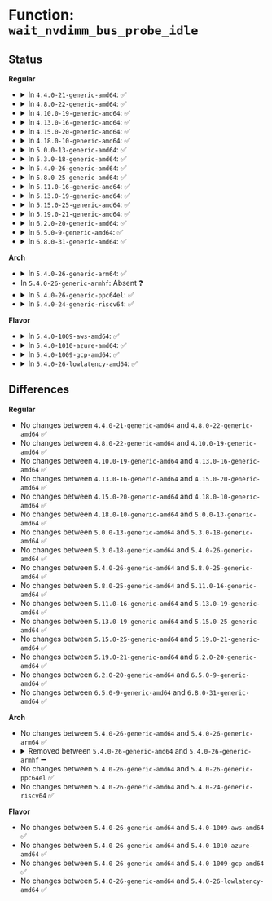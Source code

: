 # Function: <code>wait_nvdimm_bus_probe_idle</code>

## Status
<b>Regular</b>
<ul>
<li>
<details>
<summary>In <code>4.4.0-21-generic-amd64</code>: ✅</summary>

```c
void wait_nvdimm_bus_probe_idle(struct device * dev)
```

```json
{
  "name": "wait_nvdimm_bus_probe_idle",
  "collision_type": "Unique Global",
  "inline_type": "No",
  "funcs": [
    {
      "addr": 18446744071584709840,
      "name": "wait_nvdimm_bus_probe_idle",
      "external": true,
      "loc": "drivers/nvdimm/bus.c:452",
      "file": "drivers/nvdimm/bus.c",
      "inline": "seen, unknown",
      "caller_inline": [],
      "caller_func": [
        "drivers/nvdimm/bus.c:__nd_ioctl",
        "drivers/nvdimm/region_devs.c:available_size_show",
        "drivers/nvdimm/namespace_devs.c:size_store",
        "drivers/nvdimm/namespace_devs.c:alt_name_store",
        "drivers/nvdimm/namespace_devs.c:uuid_store"
      ]
    }
  ],
  "symbols": [
    {
      "addr": 18446744071584709840,
      "name": "wait_nvdimm_bus_probe_idle",
      "section": ".text",
      "bind": "STB_GLOBAL",
      "size": 204
    }
  ]
}
```
</details>
</li>
<li>
<details>
<summary>In <code>4.8.0-22-generic-amd64</code>: ✅</summary>

```c
void wait_nvdimm_bus_probe_idle(struct device * dev)
```

```json
{
  "name": "wait_nvdimm_bus_probe_idle",
  "collision_type": "Unique Global",
  "inline_type": "No",
  "funcs": [
    {
      "addr": 18446744071585060320,
      "name": "wait_nvdimm_bus_probe_idle",
      "external": true,
      "loc": "drivers/nvdimm/bus.c:741",
      "file": "drivers/nvdimm/bus.c",
      "inline": "seen, unknown",
      "caller_inline": [],
      "caller_func": [
        "drivers/nvdimm/bus.c:__nd_ioctl",
        "drivers/nvdimm/region_devs.c:available_size_show",
        "drivers/nvdimm/namespace_devs.c:uuid_store",
        "drivers/nvdimm/namespace_devs.c:size_store",
        "drivers/nvdimm/namespace_devs.c:alt_name_store"
      ]
    }
  ],
  "symbols": [
    {
      "addr": 18446744071585060320,
      "name": "wait_nvdimm_bus_probe_idle",
      "section": ".text",
      "bind": "STB_GLOBAL",
      "size": 204
    }
  ]
}
```
</details>
</li>
<li>
<details>
<summary>In <code>4.10.0-19-generic-amd64</code>: ✅</summary>

```c
void wait_nvdimm_bus_probe_idle(struct device * dev)
```

```json
{
  "name": "wait_nvdimm_bus_probe_idle",
  "collision_type": "Unique Global",
  "inline_type": "No",
  "funcs": [
    {
      "addr": 18446744071585244144,
      "name": "wait_nvdimm_bus_probe_idle",
      "external": true,
      "loc": "drivers/nvdimm/bus.c:758",
      "file": "drivers/nvdimm/bus.c",
      "inline": "seen, unknown",
      "caller_inline": [],
      "caller_func": [
        "drivers/nvdimm/bus.c:__nd_ioctl",
        "drivers/nvdimm/region_devs.c:available_size_show",
        "drivers/nvdimm/namespace_devs.c:uuid_store",
        "drivers/nvdimm/namespace_devs.c:size_store",
        "drivers/nvdimm/namespace_devs.c:alt_name_store"
      ]
    }
  ],
  "symbols": [
    {
      "addr": 18446744071585244144,
      "name": "wait_nvdimm_bus_probe_idle",
      "section": ".text",
      "bind": "STB_GLOBAL",
      "size": 192
    }
  ]
}
```
</details>
</li>
<li>
<details>
<summary>In <code>4.13.0-16-generic-amd64</code>: ✅</summary>

```c
void wait_nvdimm_bus_probe_idle(struct device * dev)
```

```json
{
  "name": "wait_nvdimm_bus_probe_idle",
  "collision_type": "Unique Global",
  "inline_type": "No",
  "funcs": [
    {
      "addr": 18446744071585326320,
      "name": "wait_nvdimm_bus_probe_idle",
      "external": true,
      "loc": "drivers/nvdimm/bus.c:821",
      "file": "drivers/nvdimm/bus.c",
      "inline": "seen, unknown",
      "caller_inline": [],
      "caller_func": [
        "drivers/nvdimm/bus.c:__nd_ioctl",
        "drivers/nvdimm/region_devs.c:available_size_show",
        "drivers/nvdimm/region_devs.c:set_cookie_show",
        "drivers/nvdimm/namespace_devs.c:holder_class_store",
        "drivers/nvdimm/namespace_devs.c:uuid_store",
        "drivers/nvdimm/namespace_devs.c:size_store",
        "drivers/nvdimm/namespace_devs.c:alt_name_store"
      ]
    }
  ],
  "symbols": [
    {
      "addr": 18446744071585326320,
      "name": "wait_nvdimm_bus_probe_idle",
      "section": ".text",
      "bind": "STB_GLOBAL",
      "size": 192
    }
  ]
}
```
</details>
</li>
<li>
<details>
<summary>In <code>4.15.0-20-generic-amd64</code>: ✅</summary>

```c
void wait_nvdimm_bus_probe_idle(struct device * dev)
```

```json
{
  "name": "wait_nvdimm_bus_probe_idle",
  "collision_type": "Unique Global",
  "inline_type": "No",
  "funcs": [
    {
      "addr": 18446744071585754288,
      "name": "wait_nvdimm_bus_probe_idle",
      "external": true,
      "loc": "drivers/nvdimm/bus.c:821",
      "file": "drivers/nvdimm/bus.c",
      "inline": "seen, unknown",
      "caller_inline": [],
      "caller_func": [
        "drivers/nvdimm/bus.c:__nd_ioctl",
        "drivers/nvdimm/region_devs.c:available_size_show",
        "drivers/nvdimm/region_devs.c:set_cookie_show",
        "drivers/nvdimm/namespace_devs.c:holder_class_store",
        "drivers/nvdimm/namespace_devs.c:uuid_store",
        "drivers/nvdimm/namespace_devs.c:size_store",
        "drivers/nvdimm/namespace_devs.c:alt_name_store"
      ]
    }
  ],
  "symbols": [
    {
      "addr": 18446744071585754288,
      "name": "wait_nvdimm_bus_probe_idle",
      "section": ".text",
      "bind": "STB_GLOBAL",
      "size": 192
    }
  ]
}
```
</details>
</li>
<li>
<details>
<summary>In <code>4.18.0-10-generic-amd64</code>: ✅</summary>

```c
void wait_nvdimm_bus_probe_idle(struct device * dev)
```

```json
{
  "name": "wait_nvdimm_bus_probe_idle",
  "collision_type": "Unique Global",
  "inline_type": "No",
  "funcs": [
    {
      "addr": 18446744071586000400,
      "name": "wait_nvdimm_bus_probe_idle",
      "external": true,
      "loc": "drivers/nvdimm/bus.c:829",
      "file": "drivers/nvdimm/bus.c",
      "inline": "seen, unknown",
      "caller_inline": [],
      "caller_func": [
        "drivers/nvdimm/bus.c:__nd_ioctl",
        "drivers/nvdimm/region_devs.c:available_size_show",
        "drivers/nvdimm/region_devs.c:set_cookie_show",
        "drivers/nvdimm/namespace_devs.c:holder_class_store",
        "drivers/nvdimm/namespace_devs.c:uuid_store",
        "drivers/nvdimm/namespace_devs.c:size_store",
        "drivers/nvdimm/namespace_devs.c:alt_name_store"
      ]
    }
  ],
  "symbols": [
    {
      "addr": 18446744071586000400,
      "name": "wait_nvdimm_bus_probe_idle",
      "section": ".text",
      "bind": "STB_GLOBAL",
      "size": 192
    }
  ]
}
```
</details>
</li>
<li>
<details>
<summary>In <code>5.0.0-13-generic-amd64</code>: ✅</summary>

```c
void wait_nvdimm_bus_probe_idle(struct device * dev)
```

```json
{
  "name": "wait_nvdimm_bus_probe_idle",
  "collision_type": "Unique Global",
  "inline_type": "No",
  "funcs": [
    {
      "addr": 18446744071586137408,
      "name": "wait_nvdimm_bus_probe_idle",
      "external": true,
      "loc": "drivers/nvdimm/bus.c:858",
      "file": "drivers/nvdimm/bus.c",
      "inline": "seen, unknown",
      "caller_inline": [],
      "caller_func": [
        "drivers/nvdimm/bus.c:__nd_ioctl",
        "drivers/nvdimm/dimm_devs.c:security_store",
        "drivers/nvdimm/region_devs.c:max_available_extent_show",
        "drivers/nvdimm/region_devs.c:available_size_show",
        "drivers/nvdimm/region_devs.c:set_cookie_show",
        "drivers/nvdimm/namespace_devs.c:holder_class_store",
        "drivers/nvdimm/namespace_devs.c:uuid_store",
        "drivers/nvdimm/namespace_devs.c:size_store",
        "drivers/nvdimm/namespace_devs.c:alt_name_store"
      ]
    }
  ],
  "symbols": [
    {
      "addr": 18446744071586137408,
      "name": "wait_nvdimm_bus_probe_idle",
      "section": ".text",
      "bind": "STB_GLOBAL",
      "size": 192
    }
  ]
}
```
</details>
</li>
<li>
<details>
<summary>In <code>5.3.0-18-generic-amd64</code>: ✅</summary>

```c
void wait_nvdimm_bus_probe_idle(struct device * dev)
```

```json
{
  "name": "wait_nvdimm_bus_probe_idle",
  "collision_type": "Unique Global",
  "inline_type": "No",
  "funcs": [
    {
      "addr": 18446744071586372400,
      "name": "wait_nvdimm_bus_probe_idle",
      "external": true,
      "loc": "drivers/nvdimm/bus.c:889",
      "file": "drivers/nvdimm/bus.c",
      "inline": "seen, unknown",
      "caller_inline": [],
      "caller_func": [
        "drivers/nvdimm/bus.c:__nd_ioctl",
        "drivers/nvdimm/dimm_devs.c:security_store",
        "drivers/nvdimm/region_devs.c:max_available_extent_show",
        "drivers/nvdimm/region_devs.c:available_size_show",
        "drivers/nvdimm/region_devs.c:set_cookie_show",
        "drivers/nvdimm/namespace_devs.c:holder_class_store",
        "drivers/nvdimm/namespace_devs.c:uuid_store",
        "drivers/nvdimm/namespace_devs.c:size_store",
        "drivers/nvdimm/namespace_devs.c:alt_name_store"
      ]
    }
  ],
  "symbols": [
    {
      "addr": 18446744071586372400,
      "name": "wait_nvdimm_bus_probe_idle",
      "section": ".text",
      "bind": "STB_GLOBAL",
      "size": 223
    }
  ]
}
```
</details>
</li>
<li>
<details>
<summary>In <code>5.4.0-26-generic-amd64</code>: ✅</summary>

```c
void wait_nvdimm_bus_probe_idle(struct device * dev)
```

```json
{
  "name": "wait_nvdimm_bus_probe_idle",
  "collision_type": "Unique Global",
  "inline_type": "No",
  "funcs": [
    {
      "addr": 18446744071586520528,
      "name": "wait_nvdimm_bus_probe_idle",
      "external": true,
      "loc": "drivers/nvdimm/bus.c:887",
      "file": "drivers/nvdimm/bus.c",
      "inline": "seen, unknown",
      "caller_inline": [],
      "caller_func": [
        "drivers/nvdimm/bus.c:__nd_ioctl",
        "drivers/nvdimm/dimm_devs.c:security_store",
        "drivers/nvdimm/region_devs.c:max_available_extent_show",
        "drivers/nvdimm/region_devs.c:available_size_show",
        "drivers/nvdimm/region_devs.c:set_cookie_show",
        "drivers/nvdimm/namespace_devs.c:holder_class_store",
        "drivers/nvdimm/namespace_devs.c:uuid_store",
        "drivers/nvdimm/namespace_devs.c:size_store",
        "drivers/nvdimm/namespace_devs.c:alt_name_store"
      ]
    }
  ],
  "symbols": [
    {
      "addr": 18446744071586520528,
      "name": "wait_nvdimm_bus_probe_idle",
      "section": ".text",
      "bind": "STB_GLOBAL",
      "size": 223
    }
  ]
}
```
</details>
</li>
<li>
<details>
<summary>In <code>5.8.0-25-generic-amd64</code>: ✅</summary>

```c
void wait_nvdimm_bus_probe_idle(struct device * dev)
```

```json
{
  "name": "wait_nvdimm_bus_probe_idle",
  "collision_type": "Unique Global",
  "inline_type": "No",
  "funcs": [
    {
      "addr": 18446744071587301152,
      "name": "wait_nvdimm_bus_probe_idle",
      "external": true,
      "loc": "drivers/nvdimm/bus.c:919",
      "file": "drivers/nvdimm/bus.c",
      "inline": "seen, unknown",
      "caller_inline": [],
      "caller_func": [
        "drivers/nvdimm/bus.c:__nd_ioctl",
        "drivers/nvdimm/dimm_devs.c:security_store",
        "drivers/nvdimm/region_devs.c:max_available_extent_show",
        "drivers/nvdimm/region_devs.c:available_size_show",
        "drivers/nvdimm/region_devs.c:set_cookie_show",
        "drivers/nvdimm/namespace_devs.c:holder_class_store",
        "drivers/nvdimm/namespace_devs.c:uuid_store",
        "drivers/nvdimm/namespace_devs.c:size_store",
        "drivers/nvdimm/namespace_devs.c:alt_name_store"
      ]
    }
  ],
  "symbols": [
    {
      "addr": 18446744071587301152,
      "name": "wait_nvdimm_bus_probe_idle",
      "section": ".text",
      "bind": "STB_GLOBAL",
      "size": 223
    }
  ]
}
```
</details>
</li>
<li>
<details>
<summary>In <code>5.11.0-16-generic-amd64</code>: ✅</summary>

```c
void wait_nvdimm_bus_probe_idle(struct device * dev)
```

```json
{
  "name": "wait_nvdimm_bus_probe_idle",
  "collision_type": "Unique Global",
  "inline_type": "No",
  "funcs": [
    {
      "addr": 18446744071587362400,
      "name": "wait_nvdimm_bus_probe_idle",
      "external": true,
      "loc": "drivers/nvdimm/bus.c:916",
      "file": "drivers/nvdimm/bus.c",
      "inline": "seen, unknown",
      "caller_inline": [],
      "caller_func": [
        "drivers/nvdimm/bus.c:__nd_ioctl",
        "drivers/nvdimm/dimm_devs.c:security_store",
        "drivers/nvdimm/region_devs.c:max_available_extent_show",
        "drivers/nvdimm/region_devs.c:available_size_show",
        "drivers/nvdimm/region_devs.c:set_cookie_show",
        "drivers/nvdimm/namespace_devs.c:holder_class_store",
        "drivers/nvdimm/namespace_devs.c:uuid_store",
        "drivers/nvdimm/namespace_devs.c:size_store",
        "drivers/nvdimm/namespace_devs.c:alt_name_store"
      ]
    }
  ],
  "symbols": [
    {
      "addr": 18446744071587362400,
      "name": "wait_nvdimm_bus_probe_idle",
      "section": ".text",
      "bind": "STB_GLOBAL",
      "size": 223
    }
  ]
}
```
</details>
</li>
<li>
<details>
<summary>In <code>5.13.0-19-generic-amd64</code>: ✅</summary>

```c
void wait_nvdimm_bus_probe_idle(struct device * dev)
```

```json
{
  "name": "wait_nvdimm_bus_probe_idle",
  "collision_type": "Unique Global",
  "inline_type": "No",
  "funcs": [
    {
      "addr": 18446744071587244400,
      "name": "wait_nvdimm_bus_probe_idle",
      "external": true,
      "loc": "drivers/nvdimm/bus.c:911",
      "file": "drivers/nvdimm/bus.c",
      "inline": "seen, unknown",
      "caller_inline": [],
      "caller_func": [
        "drivers/nvdimm/bus.c:__nd_ioctl",
        "drivers/nvdimm/dimm_devs.c:security_store",
        "drivers/nvdimm/region_devs.c:max_available_extent_show",
        "drivers/nvdimm/region_devs.c:available_size_show",
        "drivers/nvdimm/region_devs.c:set_cookie_show",
        "drivers/nvdimm/namespace_devs.c:holder_class_store",
        "drivers/nvdimm/namespace_devs.c:uuid_store",
        "drivers/nvdimm/namespace_devs.c:size_store",
        "drivers/nvdimm/namespace_devs.c:alt_name_store"
      ]
    }
  ],
  "symbols": [
    {
      "addr": 18446744071587244400,
      "name": "wait_nvdimm_bus_probe_idle",
      "section": ".text",
      "bind": "STB_GLOBAL",
      "size": 223
    }
  ]
}
```
</details>
</li>
<li>
<details>
<summary>In <code>5.15.0-25-generic-amd64</code>: ✅</summary>

```c
void wait_nvdimm_bus_probe_idle(struct device * dev)
```

```json
{
  "name": "wait_nvdimm_bus_probe_idle",
  "collision_type": "Unique Global",
  "inline_type": "No",
  "funcs": [
    {
      "addr": 18446744071587810992,
      "name": "wait_nvdimm_bus_probe_idle",
      "external": true,
      "loc": "drivers/nvdimm/bus.c:928",
      "file": "drivers/nvdimm/bus.c",
      "inline": "seen, unknown",
      "caller_inline": [],
      "caller_func": [
        "drivers/nvdimm/bus.c:__nd_ioctl",
        "drivers/nvdimm/dimm_devs.c:security_store",
        "drivers/nvdimm/region_devs.c:max_available_extent_show",
        "drivers/nvdimm/region_devs.c:available_size_show",
        "drivers/nvdimm/region_devs.c:set_cookie_show",
        "drivers/nvdimm/namespace_devs.c:holder_class_store",
        "drivers/nvdimm/namespace_devs.c:uuid_store",
        "drivers/nvdimm/namespace_devs.c:size_store",
        "drivers/nvdimm/namespace_devs.c:alt_name_store"
      ]
    }
  ],
  "symbols": [
    {
      "addr": 18446744071587810992,
      "name": "wait_nvdimm_bus_probe_idle",
      "section": ".text",
      "bind": "STB_GLOBAL",
      "size": 223
    }
  ]
}
```
</details>
</li>
<li>
<details>
<summary>In <code>5.19.0-21-generic-amd64</code>: ✅</summary>

```c
void wait_nvdimm_bus_probe_idle(struct device * dev)
```

```json
{
  "name": "wait_nvdimm_bus_probe_idle",
  "collision_type": "Unique Global",
  "inline_type": "No",
  "funcs": [
    {
      "addr": 18446744071589159888,
      "name": "wait_nvdimm_bus_probe_idle",
      "external": true,
      "loc": "drivers/nvdimm/bus.c:919",
      "file": "drivers/nvdimm/bus.c",
      "inline": "seen, unknown",
      "caller_inline": [],
      "caller_func": [
        "drivers/nvdimm/bus.c:__nd_ioctl",
        "drivers/nvdimm/dimm_devs.c:security_store",
        "drivers/nvdimm/region_devs.c:max_available_extent_show",
        "drivers/nvdimm/region_devs.c:available_size_show",
        "drivers/nvdimm/region_devs.c:set_cookie_show",
        "drivers/nvdimm/namespace_devs.c:holder_class_store",
        "drivers/nvdimm/namespace_devs.c:uuid_store",
        "drivers/nvdimm/namespace_devs.c:size_store",
        "drivers/nvdimm/namespace_devs.c:alt_name_store"
      ]
    }
  ],
  "symbols": [
    {
      "addr": 18446744071589159888,
      "name": "wait_nvdimm_bus_probe_idle",
      "section": ".text",
      "bind": "STB_GLOBAL",
      "size": 284
    }
  ]
}
```
</details>
</li>
<li>
<details>
<summary>In <code>6.2.0-20-generic-amd64</code>: ✅</summary>

```c
void wait_nvdimm_bus_probe_idle(struct device * dev)
```

```json
{
  "name": "wait_nvdimm_bus_probe_idle",
  "collision_type": "Unique Global",
  "inline_type": "No",
  "funcs": [
    {
      "addr": 18446744071590711392,
      "name": "wait_nvdimm_bus_probe_idle",
      "external": true,
      "loc": "drivers/nvdimm/bus.c:932",
      "file": "drivers/nvdimm/bus.c",
      "inline": "seen, unknown",
      "caller_inline": [],
      "caller_func": [
        "drivers/nvdimm/bus.c:__nd_ioctl",
        "drivers/nvdimm/dimm_devs.c:security_store",
        "drivers/nvdimm/region_devs.c:max_available_extent_show",
        "drivers/nvdimm/region_devs.c:available_size_show",
        "drivers/nvdimm/region_devs.c:set_cookie_show",
        "drivers/nvdimm/namespace_devs.c:holder_class_store",
        "drivers/nvdimm/namespace_devs.c:uuid_store",
        "drivers/nvdimm/namespace_devs.c:size_store",
        "drivers/nvdimm/namespace_devs.c:alt_name_store"
      ]
    }
  ],
  "symbols": [
    {
      "addr": 18446744071590711392,
      "name": "wait_nvdimm_bus_probe_idle",
      "section": ".text",
      "bind": "STB_GLOBAL",
      "size": 284
    }
  ]
}
```
</details>
</li>
<li>
<details>
<summary>In <code>6.5.0-9-generic-amd64</code>: ✅</summary>

```c
void wait_nvdimm_bus_probe_idle(struct device * dev)
```

```json
{
  "name": "wait_nvdimm_bus_probe_idle",
  "collision_type": "Unique Global",
  "inline_type": "No",
  "funcs": [
    {
      "addr": 18446744071591052544,
      "name": "wait_nvdimm_bus_probe_idle",
      "external": true,
      "loc": "drivers/nvdimm/bus.c:932",
      "file": "drivers/nvdimm/bus.c",
      "inline": "seen, unknown",
      "caller_inline": [],
      "caller_func": [
        "drivers/nvdimm/bus.c:__nd_ioctl",
        "drivers/nvdimm/dimm_devs.c:security_store",
        "drivers/nvdimm/region_devs.c:max_available_extent_show",
        "drivers/nvdimm/region_devs.c:available_size_show",
        "drivers/nvdimm/region_devs.c:set_cookie_show",
        "drivers/nvdimm/namespace_devs.c:holder_class_store",
        "drivers/nvdimm/namespace_devs.c:uuid_store",
        "drivers/nvdimm/namespace_devs.c:size_store",
        "drivers/nvdimm/namespace_devs.c:alt_name_store"
      ]
    }
  ],
  "symbols": [
    {
      "addr": 18446744071591052544,
      "name": "wait_nvdimm_bus_probe_idle",
      "section": ".text",
      "bind": "STB_GLOBAL",
      "size": 284
    }
  ]
}
```
</details>
</li>
<li>
<details>
<summary>In <code>6.8.0-31-generic-amd64</code>: ✅</summary>

```c
void wait_nvdimm_bus_probe_idle(struct device * dev)
```

```json
{
  "name": "wait_nvdimm_bus_probe_idle",
  "collision_type": "Unique Global",
  "inline_type": "No",
  "funcs": [
    {
      "addr": 18446744071591397152,
      "name": "wait_nvdimm_bus_probe_idle",
      "external": true,
      "loc": "drivers/nvdimm/bus.c:932",
      "file": "drivers/nvdimm/bus.c",
      "inline": "seen, unknown",
      "caller_inline": [],
      "caller_func": [
        "drivers/nvdimm/bus.c:__nd_ioctl",
        "drivers/nvdimm/dimm_devs.c:security_store",
        "drivers/nvdimm/region_devs.c:max_available_extent_show",
        "drivers/nvdimm/region_devs.c:available_size_show",
        "drivers/nvdimm/region_devs.c:set_cookie_show",
        "drivers/nvdimm/namespace_devs.c:holder_class_store",
        "drivers/nvdimm/namespace_devs.c:uuid_store",
        "drivers/nvdimm/namespace_devs.c:size_store",
        "drivers/nvdimm/namespace_devs.c:alt_name_store"
      ]
    }
  ],
  "symbols": [
    {
      "addr": 18446744071591397152,
      "name": "wait_nvdimm_bus_probe_idle",
      "section": ".text",
      "bind": "STB_GLOBAL",
      "size": 284
    }
  ]
}
```
</details>
</li>
</ul>
<b>Arch</b>
<ul>
<li>
<details>
<summary>In <code>5.4.0-26-generic-arm64</code>: ✅</summary>

```c
void wait_nvdimm_bus_probe_idle(struct device * dev)
```

```json
{
  "name": "wait_nvdimm_bus_probe_idle",
  "collision_type": "Unique Global",
  "inline_type": "No",
  "funcs": [
    {
      "addr": 18446603336499406176,
      "name": "wait_nvdimm_bus_probe_idle",
      "external": true,
      "loc": "drivers/nvdimm/bus.c:887",
      "file": "drivers/nvdimm/bus.c",
      "inline": "seen, unknown",
      "caller_inline": [],
      "caller_func": [
        "drivers/nvdimm/bus.c:__nd_ioctl",
        "drivers/nvdimm/dimm_devs.c:security_store",
        "drivers/nvdimm/region_devs.c:max_available_extent_show",
        "drivers/nvdimm/region_devs.c:available_size_show",
        "drivers/nvdimm/region_devs.c:set_cookie_show",
        "drivers/nvdimm/namespace_devs.c:holder_class_store",
        "drivers/nvdimm/namespace_devs.c:uuid_store",
        "drivers/nvdimm/namespace_devs.c:size_store",
        "drivers/nvdimm/namespace_devs.c:alt_name_store"
      ]
    }
  ],
  "symbols": [
    {
      "addr": 18446603336499406176,
      "name": "wait_nvdimm_bus_probe_idle",
      "section": ".text",
      "bind": "STB_GLOBAL",
      "size": 260
    }
  ]
}
```
</details>
</li>
<li>
In <code>5.4.0-26-generic-armhf</code>: Absent ❓
</li>
<li>
<details>
<summary>In <code>5.4.0-26-generic-ppc64el</code>: ✅</summary>

```c
void wait_nvdimm_bus_probe_idle(struct device * dev)
```

```json
{
  "name": "wait_nvdimm_bus_probe_idle",
  "collision_type": "Unique Global",
  "inline_type": "No",
  "funcs": [
    {
      "addr": 13835058055292646496,
      "name": "wait_nvdimm_bus_probe_idle",
      "external": true,
      "loc": "drivers/nvdimm/bus.c:887",
      "file": "drivers/nvdimm/bus.c",
      "inline": "seen, unknown",
      "caller_inline": [],
      "caller_func": [
        "drivers/nvdimm/bus.c:__nd_ioctl",
        "drivers/nvdimm/dimm_devs.c:security_store",
        "drivers/nvdimm/region_devs.c:max_available_extent_show",
        "drivers/nvdimm/region_devs.c:available_size_show",
        "drivers/nvdimm/region_devs.c:set_cookie_show",
        "drivers/nvdimm/namespace_devs.c:holder_class_store",
        "drivers/nvdimm/namespace_devs.c:uuid_store",
        "drivers/nvdimm/namespace_devs.c:uuid_store",
        "drivers/nvdimm/namespace_devs.c:size_store",
        "drivers/nvdimm/namespace_devs.c:alt_name_store"
      ]
    }
  ],
  "symbols": [
    {
      "addr": 13835058055292646496,
      "name": "wait_nvdimm_bus_probe_idle",
      "section": ".text",
      "bind": "STB_GLOBAL",
      "size": 376
    }
  ]
}
```
</details>
</li>
<li>
<details>
<summary>In <code>5.4.0-24-generic-riscv64</code>: ✅</summary>

```c
void wait_nvdimm_bus_probe_idle(struct device * dev)
```

```json
{
  "name": "wait_nvdimm_bus_probe_idle",
  "collision_type": "Unique Global",
  "inline_type": "No",
  "funcs": [
    {
      "addr": 18446743936276635778,
      "name": "wait_nvdimm_bus_probe_idle",
      "external": true,
      "loc": "drivers/nvdimm/bus.c:887",
      "file": "drivers/nvdimm/bus.c",
      "inline": "seen, unknown",
      "caller_inline": [],
      "caller_func": [
        "drivers/nvdimm/bus.c:__nd_ioctl",
        "drivers/nvdimm/dimm_devs.c:security_store",
        "drivers/nvdimm/region_devs.c:max_available_extent_show",
        "drivers/nvdimm/region_devs.c:available_size_show",
        "drivers/nvdimm/region_devs.c:set_cookie_show",
        "drivers/nvdimm/namespace_devs.c:holder_class_store",
        "drivers/nvdimm/namespace_devs.c:uuid_store",
        "drivers/nvdimm/namespace_devs.c:size_store",
        "drivers/nvdimm/namespace_devs.c:alt_name_store"
      ]
    }
  ],
  "symbols": [
    {
      "addr": 18446743936276635778,
      "name": "wait_nvdimm_bus_probe_idle",
      "section": ".text",
      "bind": "STB_GLOBAL",
      "size": 218
    }
  ]
}
```
</details>
</li>
</ul>
<b>Flavor</b>
<ul>
<li>
<details>
<summary>In <code>5.4.0-1009-aws-amd64</code>: ✅</summary>

```c
void wait_nvdimm_bus_probe_idle(struct device * dev)
```

```json
{
  "name": "wait_nvdimm_bus_probe_idle",
  "collision_type": "Unique Global",
  "inline_type": "No",
  "funcs": [
    {
      "addr": 18446744071586211008,
      "name": "wait_nvdimm_bus_probe_idle",
      "external": true,
      "loc": "drivers/nvdimm/bus.c:887",
      "file": "drivers/nvdimm/bus.c",
      "inline": "seen, unknown",
      "caller_inline": [],
      "caller_func": [
        "drivers/nvdimm/bus.c:__nd_ioctl",
        "drivers/nvdimm/dimm_devs.c:security_store",
        "drivers/nvdimm/region_devs.c:max_available_extent_show",
        "drivers/nvdimm/region_devs.c:available_size_show",
        "drivers/nvdimm/region_devs.c:set_cookie_show",
        "drivers/nvdimm/namespace_devs.c:holder_class_store",
        "drivers/nvdimm/namespace_devs.c:uuid_store",
        "drivers/nvdimm/namespace_devs.c:size_store",
        "drivers/nvdimm/namespace_devs.c:alt_name_store"
      ]
    }
  ],
  "symbols": [
    {
      "addr": 18446744071586211008,
      "name": "wait_nvdimm_bus_probe_idle",
      "section": ".text",
      "bind": "STB_GLOBAL",
      "size": 223
    }
  ]
}
```
</details>
</li>
<li>
<details>
<summary>In <code>5.4.0-1010-azure-amd64</code>: ✅</summary>

```c
void wait_nvdimm_bus_probe_idle(struct device * dev)
```

```json
{
  "name": "wait_nvdimm_bus_probe_idle",
  "collision_type": "Unique Global",
  "inline_type": "No",
  "funcs": [
    {
      "addr": 18446744071586029376,
      "name": "wait_nvdimm_bus_probe_idle",
      "external": true,
      "loc": "drivers/nvdimm/bus.c:887",
      "file": "drivers/nvdimm/bus.c",
      "inline": "seen, unknown",
      "caller_inline": [],
      "caller_func": [
        "drivers/nvdimm/bus.c:__nd_ioctl",
        "drivers/nvdimm/dimm_devs.c:security_store",
        "drivers/nvdimm/region_devs.c:max_available_extent_show",
        "drivers/nvdimm/region_devs.c:available_size_show",
        "drivers/nvdimm/region_devs.c:set_cookie_show",
        "drivers/nvdimm/namespace_devs.c:holder_class_store",
        "drivers/nvdimm/namespace_devs.c:uuid_store",
        "drivers/nvdimm/namespace_devs.c:size_store",
        "drivers/nvdimm/namespace_devs.c:alt_name_store"
      ]
    }
  ],
  "symbols": [
    {
      "addr": 18446744071586029376,
      "name": "wait_nvdimm_bus_probe_idle",
      "section": ".text",
      "bind": "STB_GLOBAL",
      "size": 223
    }
  ]
}
```
</details>
</li>
<li>
<details>
<summary>In <code>5.4.0-1009-gcp-amd64</code>: ✅</summary>

```c
void wait_nvdimm_bus_probe_idle(struct device * dev)
```

```json
{
  "name": "wait_nvdimm_bus_probe_idle",
  "collision_type": "Unique Global",
  "inline_type": "No",
  "funcs": [
    {
      "addr": 18446744071586468496,
      "name": "wait_nvdimm_bus_probe_idle",
      "external": true,
      "loc": "drivers/nvdimm/bus.c:887",
      "file": "drivers/nvdimm/bus.c",
      "inline": "seen, unknown",
      "caller_inline": [],
      "caller_func": [
        "drivers/nvdimm/bus.c:__nd_ioctl",
        "drivers/nvdimm/dimm_devs.c:security_store",
        "drivers/nvdimm/region_devs.c:max_available_extent_show",
        "drivers/nvdimm/region_devs.c:available_size_show",
        "drivers/nvdimm/region_devs.c:set_cookie_show",
        "drivers/nvdimm/namespace_devs.c:holder_class_store",
        "drivers/nvdimm/namespace_devs.c:uuid_store",
        "drivers/nvdimm/namespace_devs.c:size_store",
        "drivers/nvdimm/namespace_devs.c:alt_name_store"
      ]
    }
  ],
  "symbols": [
    {
      "addr": 18446744071586468496,
      "name": "wait_nvdimm_bus_probe_idle",
      "section": ".text",
      "bind": "STB_GLOBAL",
      "size": 223
    }
  ]
}
```
</details>
</li>
<li>
<details>
<summary>In <code>5.4.0-26-lowlatency-amd64</code>: ✅</summary>

```c
void wait_nvdimm_bus_probe_idle(struct device * dev)
```

```json
{
  "name": "wait_nvdimm_bus_probe_idle",
  "collision_type": "Unique Global",
  "inline_type": "No",
  "funcs": [
    {
      "addr": 18446744071586580176,
      "name": "wait_nvdimm_bus_probe_idle",
      "external": true,
      "loc": "drivers/nvdimm/bus.c:887",
      "file": "drivers/nvdimm/bus.c",
      "inline": "seen, unknown",
      "caller_inline": [],
      "caller_func": [
        "drivers/nvdimm/bus.c:__nd_ioctl",
        "drivers/nvdimm/dimm_devs.c:security_store",
        "drivers/nvdimm/region_devs.c:max_available_extent_show",
        "drivers/nvdimm/region_devs.c:available_size_show",
        "drivers/nvdimm/region_devs.c:set_cookie_show",
        "drivers/nvdimm/namespace_devs.c:holder_class_store",
        "drivers/nvdimm/namespace_devs.c:uuid_store",
        "drivers/nvdimm/namespace_devs.c:size_store",
        "drivers/nvdimm/namespace_devs.c:alt_name_store"
      ]
    }
  ],
  "symbols": [
    {
      "addr": 18446744071586580176,
      "name": "wait_nvdimm_bus_probe_idle",
      "section": ".text",
      "bind": "STB_GLOBAL",
      "size": 218
    }
  ]
}
```
</details>
</li>
</ul>

## Differences
<b>Regular</b>
<ul>
<li>
No changes between <code>4.4.0-21-generic-amd64</code> and <code>4.8.0-22-generic-amd64</code> ✅
</li>
<li>
No changes between <code>4.8.0-22-generic-amd64</code> and <code>4.10.0-19-generic-amd64</code> ✅
</li>
<li>
No changes between <code>4.10.0-19-generic-amd64</code> and <code>4.13.0-16-generic-amd64</code> ✅
</li>
<li>
No changes between <code>4.13.0-16-generic-amd64</code> and <code>4.15.0-20-generic-amd64</code> ✅
</li>
<li>
No changes between <code>4.15.0-20-generic-amd64</code> and <code>4.18.0-10-generic-amd64</code> ✅
</li>
<li>
No changes between <code>4.18.0-10-generic-amd64</code> and <code>5.0.0-13-generic-amd64</code> ✅
</li>
<li>
No changes between <code>5.0.0-13-generic-amd64</code> and <code>5.3.0-18-generic-amd64</code> ✅
</li>
<li>
No changes between <code>5.3.0-18-generic-amd64</code> and <code>5.4.0-26-generic-amd64</code> ✅
</li>
<li>
No changes between <code>5.4.0-26-generic-amd64</code> and <code>5.8.0-25-generic-amd64</code> ✅
</li>
<li>
No changes between <code>5.8.0-25-generic-amd64</code> and <code>5.11.0-16-generic-amd64</code> ✅
</li>
<li>
No changes between <code>5.11.0-16-generic-amd64</code> and <code>5.13.0-19-generic-amd64</code> ✅
</li>
<li>
No changes between <code>5.13.0-19-generic-amd64</code> and <code>5.15.0-25-generic-amd64</code> ✅
</li>
<li>
No changes between <code>5.15.0-25-generic-amd64</code> and <code>5.19.0-21-generic-amd64</code> ✅
</li>
<li>
No changes between <code>5.19.0-21-generic-amd64</code> and <code>6.2.0-20-generic-amd64</code> ✅
</li>
<li>
No changes between <code>6.2.0-20-generic-amd64</code> and <code>6.5.0-9-generic-amd64</code> ✅
</li>
<li>
No changes between <code>6.5.0-9-generic-amd64</code> and <code>6.8.0-31-generic-amd64</code> ✅
</li>
</ul>
<b>Arch</b>
<ul>
<li>
No changes between <code>5.4.0-26-generic-amd64</code> and <code>5.4.0-26-generic-arm64</code> ✅
</li>
<li>
<details>
<summary>Removed between <code>5.4.0-26-generic-amd64</code> and <code>5.4.0-26-generic-armhf</code> ➖</summary>

```c
void wait_nvdimm_bus_probe_idle(struct device * dev)
```
</details>
</li>
<li>
No changes between <code>5.4.0-26-generic-amd64</code> and <code>5.4.0-26-generic-ppc64el</code> ✅
</li>
<li>
No changes between <code>5.4.0-26-generic-amd64</code> and <code>5.4.0-24-generic-riscv64</code> ✅
</li>
</ul>
<b>Flavor</b>
<ul>
<li>
No changes between <code>5.4.0-26-generic-amd64</code> and <code>5.4.0-1009-aws-amd64</code> ✅
</li>
<li>
No changes between <code>5.4.0-26-generic-amd64</code> and <code>5.4.0-1010-azure-amd64</code> ✅
</li>
<li>
No changes between <code>5.4.0-26-generic-amd64</code> and <code>5.4.0-1009-gcp-amd64</code> ✅
</li>
<li>
No changes between <code>5.4.0-26-generic-amd64</code> and <code>5.4.0-26-lowlatency-amd64</code> ✅
</li>
</ul>
